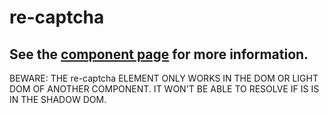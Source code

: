 re-captcha
==========

## See the [component page](http://cbalit.github.io/re-captcha/components/re-captcha/) for more information.

BEWARE: THE re-captcha ELEMENT ONLY WORKS IN THE DOM OR LIGHT DOM OF ANOTHER COMPONENT. IT WON'T BE ABLE TO RESOLVE IF IS IS IN THE SHADOW DOM.
